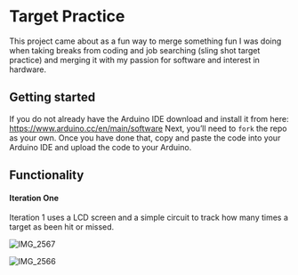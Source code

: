 # Target Practice
This project came about as a fun way to merge something fun I was doing when taking breaks from coding and job searching (sling shot target practice) and merging it with my passion for software and interest in hardware.

## Getting started
If you do not already have the Arduino IDE download and install it from here: https://www.arduino.cc/en/main/software
Next, you’ll need to `fork` the repo as your own. Once you have done that, copy and paste the code into your Arduino IDE and upload the code to your Arduino.

## Functionality
#### Iteration One
Iteration 1 uses a LCD screen and a simple circuit to track how many times a target as been hit or missed.

![IMG_2567](https://user-images.githubusercontent.com/47466067/80937937-56d99e00-8d94-11ea-80c6-dffba23b1623.jpg)

![IMG_2566](https://user-images.githubusercontent.com/47466067/80937941-593bf800-8d94-11ea-9c6b-f306348e6f3d.jpg)
